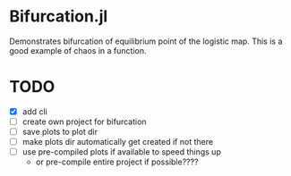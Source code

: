 # Bifurcation.jl
Demonstrates bifurcation of equilibrium point of the logistic map. This is a
good example of chaos in a function.

# TODO
 - [x] add cli
 - [ ] create own project for bifurcation
 - [ ] save plots to plot dir
 - [ ] make plots dir automatically get created if not there
 - [ ] use pre-compiled plots if available to speed things up
   - or pre-compile entire project if possible????
